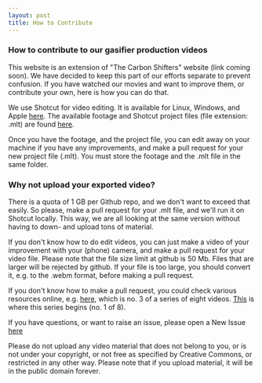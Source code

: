 ```yaml
---
layout: post
title: How to Contribute
---
```

### How to contribute to our gasifier production videos

This website is an extension of "The Carbon Shifters" website (link coming soon). We have decided to keep this part of our efforts separate to prevent confusion. If you have watched our movies and want to improve them, or contribute your own, here is how you can do that.   

We use Shotcut for video editing. It is available for Linux, Windows, and Apple <a href="https://shotcut.org">here</a>. 
The available footage and Shotcut project files (file extension: .mlt) are found [here](/assets/). 

Once you have the footage, and the project file, you can edit away on your machine if you have any improvements, and make a pull request for your new project file (.mlt). You must store the footage and the .mlt file in the same folder.

### Why not upload your exported video? 
There is a quota of 1 GB per Github repo, and we don't want to exceed that easily. 
So please, make a pull request for your .mlt file, and we'll run it on Shotcut locally. This way, we are all looking at the same version without having to down- and upload tons of material.

If you don't know how to do edit videos, you can just make a video of your improvement with your (phone) camera, and make a pull request for your video file. Please note that the file size limit at github is 50 Mb. Files that are larger will be rejected by github. If your file is too large, you should convert it, e.g. to the .webm format, before making a pull request. 

If you don't know how to make a pull request, you could check various resources online, e.g. [here](https://www.youtube.com/watch?v=_NrSWLQsDL4), which is no. 3 of a series of eight videos. 
[This](https://www.youtube.com/watch?v=BCQHnlnPusY) is where this series begins (no. 1 of 8). 

If you have questions, or want to raise an issue, please open a New Issue [here](https://github.com/zorbathegreek/gasifier-production/issues/new)

Please do not upload any video material that does not belong to you, or is not under your copyright, or not free as specified by Creative Commons, or restricted in any other way. Please note that if you upload material, it will be in the public domain forever. 
